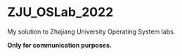 # ZJU_OSLab_2022
My solution to Zhajiang University Operating System labs.

**Only for communication purposes.**
